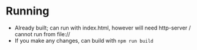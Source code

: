 # Running

- Already built; can run with index.html, however will need http-server / cannot run from file://
- If you make any changes, can build with `npm run build`
